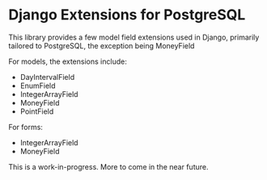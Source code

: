 Django Extensions for PostgreSQL
================================

This library provides a few model field extensions used in Django, primarily tailored to PostgreSQL, the exception being MoneyField

For models, the extensions include:

* DayIntervalField
* EnumField
* IntegerArrayField
* MoneyField
* PointField

For forms:

* IntegerArrayField
* MoneyField

This is a work-in-progress.  More to come in the near future.
